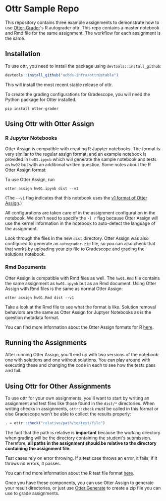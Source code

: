 # Ottr Sample Repo

This repository contains three example assignments to demonstrate how to use [Otter-Grader](https://github.com/ucbds-infra/otter-grader)'s R autograder ottr. This repo contains a master notebook and Rmd file for the same assignment. The workflow for each assignment is the same.

## Installation

To use ottr, you need to install the package using `devtools::install_github`:

```r
devtools::install_github("ucbds-infra/ottr@stable")
```

This will install the most recent stable release of ottr.

To create the grading configurations for Gradescope, you will need the Python package for Otter installed.

```console
pip install otter-grader
```

## Using Ottr with Otter Assign

### R Jupyter Notebooks

Otter Assign is compatible with creating R Jupyter notebooks. The format is very similar to the regular assign format, and an example notebook is provided in `hw01.ipynb` which will generate the sample notebook and tests as `hw02` but with an additional written question. Some notes about the R Otter Assign format:

To use Otter Assign, run

```console
otter assign hw01.ipynb dist --v1
```

(The `--v1` flag indicates that this notebook uses the [v1 format of Otter Assign](https://otter-grader.readthedocs.io/en/latest/otter_assign/index.html).)

All configurations are taken care of in the assignment configuration in the notebook. We don't need to specify the `-l r` flag because Otter Assign will use the kernel information in the notebook to auto-detect the language of the assignment.

Look through the files in the new `dist` directory. Otter Assign was also configured to generate an `autograder.zip` file, so you can also check that that works by uploading your zip file to Gradescope and grading the solutions notebook.

### Rmd Documents

Otter Assign is compatible with Rmd files as well. The `hw01.Rmd` file contains the same assignment as `hw01.ipynb` but as an Rmd document. Using Otter Assign with Rmd files is the same as normal Otter Assign:

```console
otter assign hw01.Rmd dist --v1
```

Take a look at the Rmd file to see what the format is like. Solution removal behaviors are the same as Otter Assign for Juptyer Notebooks as is the question metadata format.

You can find more information about the Otter Assign formats for R [here](https://otter-grader.readthedocs.io/en/latest/otter_assign/v1/index.html).

## Running the Assignments

After running Otter Assign, you'll end up with two versions of the notebook: one with solutions and one without solutions. You can play around with executing these and changing the code in each to see how the tests pass and fail.

## Using Ottr for Other Assignments

To use ottr for your own assignments, you'll want to start by writing an assignment and test files like those found in the `dist/*` directories. When writing checks in assignments, `ottr::check` _must_ be called in this format or else Gradescope won't be able to collect the results properly:

```r
. = ottr::check("relative/path/to/test/file")
```

The fact that the path is relative is **important** because the working directory when grading will be the directory containing the student's submission. Therefore, **all paths in the assignment should be relative to the directory containing the assignment file**.

Test cases rely on error throwing. If a test case throws an error, it fails; if it throws no errors, it passes.

You can find more information about the R test file format [here](https://otter-grader.readthedocs.io/en/latest/test_files/r_format.html).

Once you have these components, you can use Otter Assign to generate your result directories, or just use [Otter Generate](https://otter-grader.readthedocs.io/en/latest/workflow/otter_generate/index.html) to create a zip file you can use to grade assignments.
